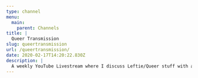 ```yaml
---
type: channel
menu:
  main:
    parent: Channels
title: |
  Queer Transmission
slug: queertransmission
url: /queertransmission/
date: 2020-02-17T14:20:22.830Z
description: |
  A weekly YouTube Livestream where I discuss Leftie/Queer stuff with a variety of guests
---
```

